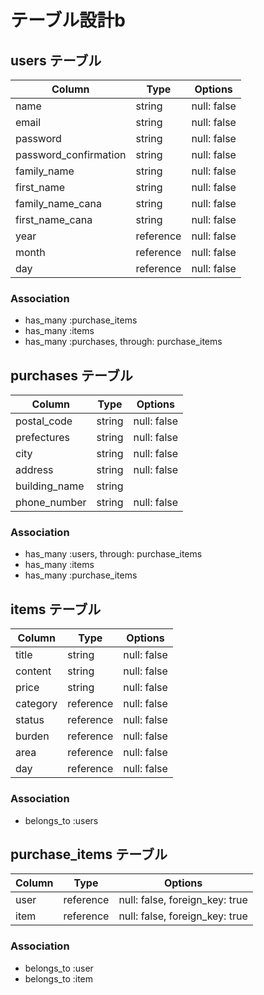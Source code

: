 # テーブル設計b

## users テーブル

| Column                | Type       | Options     |
| --------------------- | ---------- | ----------- |
| name                  | string     | null: false |
| email                 | string     | null: false |
| password              | string     | null: false |
| password_confirmation | string     | null: false |
| family_name           | string     | null: false |
| first_name            | string     | null: false |
| family_name_cana      | string     | null: false |
| first_name_cana       | string     | null: false |
| year                  | reference  | null: false |
| month                 | reference  | null: false |
| day                   | reference  | null: false |

### Association

- has_many :purchase_items
- has_many :items
- has_many :purchases, through: purchase_items

## purchases テーブル
| Column        | Type      | Options     |
| ------------- | --------- | ----------- |
| postal_code   | string    | null: false |
| prefectures   | string    | null: false |
| city          | string    | null: false |
| address       | string    | null: false |
| building_name | string    |             |
| phone_number  | string    | null: false |

### Association

- has_many :users, through: purchase_items
- has_many :items
- has_many :purchase_items

## items テーブル

| Column   | Type      | Options                        |
| -------- | --------- | ------------------------------ |
| title    | string    | null: false                    |
| content  | string    | null: false                    |
| price    | string    | null: false                    |
| category | reference | null: false                    |
| status   | reference | null: false                    |
| burden   | reference | null: false                    |
| area     | reference | null: false                    |
| day      | reference | null: false                    |

### Association

- belongs_to :users

## purchase_items テーブル
| Column   | Type      | Options                        |
| -------- | --------- | ------------------------------ |
| user     | reference | null: false, foreign_key: true |
| item     | reference | null: false, foreign_key: true |

### Association

- belongs_to :user
- belongs_to :item